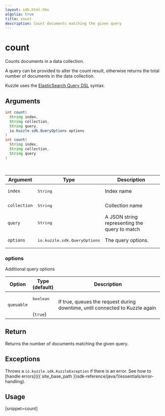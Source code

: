 ```yaml
---
layout: sdk.html.hbs
algolia: true
title: count
description: Count documents matching the given query
---
```


# count

Counts documents in a data collection.

A query can be provided to alter the count result, otherwise returns the total number of documents in the data collection.

Kuzzle uses the [ElasticSearch Query DSL](https://www.elastic.co/guide/en/elasticsearch/reference/5.6/query-dsl.html) syntax.

## Arguments

```java
int count(
  String index,
  String collection,
  String query,
  io.kuzzle.sdk.QueryOptions options
)
int count(
  String index,
  String collection,
  String query
)
```

<br/>

| Argument | Type | Description |
| --- | --- | --- |
| `index` | <pre>String</pre> | Index name |
| `collection` | <pre>String</pre> | Collection name |
| `query` | <pre>String</pre> | A JSON string representing the query to match |
| `options` | <pre>io.kuzzle.sdk.QueryOptions</pre> | The query options. |

### options

Additional query options

| Option | Type<br/>(default) | Description |
| --- | --- | --- |
| `queuable` | <pre>boolean</pre><br/>(`true`) | If true, queues the request during downtime, until connected to Kuzzle again |

## Return

Returns the number of documents matching the given query.

## Exceptions

Throws a `io.kuzzle.sdk.KuzzleException` if there is an error. See how to [handle errors]({{ site_base_path }}sdk-reference/java/1/essentials/error-handling).

## Usage

[snippet=count]
